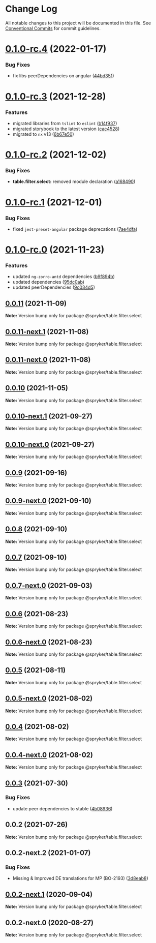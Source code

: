 # Change Log

All notable changes to this project will be documented in this file.
See [Conventional Commits](https://conventionalcommits.org) for commit guidelines.

# [0.1.0-rc.4](https://github.com/spryker/ui-components/compare/@spryker/table.filter.select@0.1.0-rc.3...@spryker/table.filter.select@0.1.0-rc.4) (2022-01-17)


### Bug Fixes

* fix libs peerDependencies on angular ([44bd351](https://github.com/spryker/ui-components/commit/44bd35192446358fa03f6523a04725763248e7fb))





# [0.1.0-rc.3](https://github.com/spryker/ui-components/compare/@spryker/table.filter.select@0.1.0-rc.2...@spryker/table.filter.select@0.1.0-rc.3) (2021-12-28)


### Features

* migrated libraries from `tslint` to `eslint` ([b14f937](https://github.com/spryker/ui-components/commit/b14f937bfd7803341e6626dd491484aa4d9b1344))
* migrated storybook to the latest version ([cac4528](https://github.com/spryker/ui-components/commit/cac45288f9644fc20c4cff6b4a658a74130fbe2e))
* migrated to `nx` v13 ([6b67e50](https://github.com/spryker/ui-components/commit/6b67e504a2ff8e8a840f70e12aae056c31698b47))





# [0.1.0-rc.2](https://github.com/spryker/ui-components/compare/@spryker/table.filter.select@0.1.0-rc.1...@spryker/table.filter.select@0.1.0-rc.2) (2021-12-02)


### Bug Fixes

* **table.filter.select:** removed module declaration ([a168490](https://github.com/spryker/ui-components/commit/a168490605183e745afa4ca31cc0064d65910bba))





# [0.1.0-rc.1](https://github.com/spryker/ui-components/compare/@spryker/table.filter.select@0.1.0-rc.0...@spryker/table.filter.select@0.1.0-rc.1) (2021-12-01)


### Bug Fixes

* fixed `jest-preset-angular` package deprecations ([7ae4dfa](https://github.com/spryker/ui-components/commit/7ae4dfa3e60b243490e2ccc50db4f2ffee0b8ab9))





# [0.1.0-rc.0](https://github.com/spryker/ui-components/compare/@spryker/table.filter.select@0.0.10-next.1...@spryker/table.filter.select@0.1.0-rc.0) (2021-11-23)


### Features

* updated `ng-zorro-antd` dependencies ([b9f894b](https://github.com/spryker/ui-components/commit/b9f894b5c6dd3e469bc8e0f01e251bb29e20e92d))
* updated dependencies ([95dc0ab](https://github.com/spryker/ui-components/commit/95dc0ab04dd4612dc2476ed2b487aee7c7304497))
* updated peerDependencies ([9c034d5](https://github.com/spryker/ui-components/commit/9c034d5d972cbeb9fd90135dd901521b9877247e))





## [0.0.11](https://github.com/spryker/ui-components/compare/@spryker/table.filter.select@0.0.11-next.1...@spryker/table.filter.select@0.0.11) (2021-11-09)

**Note:** Version bump only for package @spryker/table.filter.select





## [0.0.11-next.1](https://github.com/spryker/ui-components/compare/@spryker/table.filter.select@0.0.10...@spryker/table.filter.select@0.0.11-next.1) (2021-11-08)

**Note:** Version bump only for package @spryker/table.filter.select





## [0.0.11-next.0](https://github.com/spryker/zed-gui/compare/@spryker/table.filter.select@0.0.10-next.1...@spryker/table.filter.select@0.0.11-next.0) (2021-11-08)

**Note:** Version bump only for package @spryker/table.filter.select





## [0.0.10](https://github.com/spryker/ui-components/compare/@spryker/table.filter.select@0.0.10-next.1...@spryker/table.filter.select@0.0.10) (2021-11-05)

**Note:** Version bump only for package @spryker/table.filter.select





## [0.0.10-next.1](https://github.com/spryker/ui-components/compare/@spryker/table.filter.select@0.0.9...@spryker/table.filter.select@0.0.10-next.1) (2021-09-27)

**Note:** Version bump only for package @spryker/table.filter.select





## [0.0.10-next.0](https://github.com/spryker/zed-gui/compare/@spryker/table.filter.select@0.0.6...@spryker/table.filter.select@0.0.10-next.0) (2021-09-27)

**Note:** Version bump only for package @spryker/table.filter.select





## [0.0.9](https://github.com/spryker/ui-components/compare/@spryker/table.filter.select@0.0.9-next.0...@spryker/table.filter.select@0.0.9) (2021-09-16)

**Note:** Version bump only for package @spryker/table.filter.select





## [0.0.9-next.0](https://github.com/spryker/ui-components/compare/@spryker/table.filter.select@0.0.8...@spryker/table.filter.select@0.0.9-next.0) (2021-09-10)

**Note:** Version bump only for package @spryker/table.filter.select





## [0.0.8](https://github.com/spryker/ui-components/compare/@spryker/table.filter.select@0.0.7-next.0...@spryker/table.filter.select@0.0.8) (2021-09-10)

**Note:** Version bump only for package @spryker/table.filter.select





## [0.0.7](https://github.com/spryker/ui-components/compare/@spryker/table.filter.select@0.0.7-next.0...@spryker/table.filter.select@0.0.7) (2021-09-10)

**Note:** Version bump only for package @spryker/table.filter.select





## [0.0.7-next.0](https://github.com/spryker/ui-components/compare/@spryker/table.filter.select@0.0.6...@spryker/table.filter.select@0.0.7-next.0) (2021-09-03)

**Note:** Version bump only for package @spryker/table.filter.select





## [0.0.6](https://github.com/spryker/ui-components/compare/@spryker/table.filter.select@0.0.6-next.0...@spryker/table.filter.select@0.0.6) (2021-08-23)

**Note:** Version bump only for package @spryker/table.filter.select





## [0.0.6-next.0](https://github.com/spryker/ui-components/compare/@spryker/table.filter.select@0.0.5...@spryker/table.filter.select@0.0.6-next.0) (2021-08-23)

**Note:** Version bump only for package @spryker/table.filter.select





## [0.0.5](https://github.com/spryker/ui-components/compare/@spryker/table.filter.select@0.0.5-next.0...@spryker/table.filter.select@0.0.5) (2021-08-11)

**Note:** Version bump only for package @spryker/table.filter.select





## [0.0.5-next.0](https://github.com/spryker/ui-components/compare/@spryker/table.filter.select@0.0.4...@spryker/table.filter.select@0.0.5-next.0) (2021-08-02)

**Note:** Version bump only for package @spryker/table.filter.select





## [0.0.4](https://github.com/spryker/ui-components/compare/@spryker/table.filter.select@0.0.4-next.0...@spryker/table.filter.select@0.0.4) (2021-08-02)

**Note:** Version bump only for package @spryker/table.filter.select





## [0.0.4-next.0](https://github.com/spryker/ui-components/compare/@spryker/table.filter.select@0.0.3...@spryker/table.filter.select@0.0.4-next.0) (2021-08-02)

**Note:** Version bump only for package @spryker/table.filter.select





## [0.0.3](https://github.com/spryker/ui-components/compare/@spryker/table.filter.select@0.0.2...@spryker/table.filter.select@0.0.3) (2021-07-30)


### Bug Fixes

* update peer dependencies to stable ([4b08936](https://github.com/spryker/ui-components/commit/4b0893691360cf4bd66935aed24873266c98c4e4))





## 0.0.2 (2021-07-26)

**Note:** Version bump only for package @spryker/table.filter.select





## 0.0.2-next.2 (2021-01-07)


### Bug Fixes

* Missing & Improved DE translations for MP (BO-2193) ([3d8eab8](https://github.com/spryker/ui-components/commit/3d8eab8f802f8264e38677ef213af60ec77f13bb))





## [0.0.2-next.1](https://github.com/spryker/ui-components/compare/@spryker/table.filter.select@0.0.2-next.0...@spryker/table.filter.select@0.0.2-next.1) (2020-09-04)

**Note:** Version bump only for package @spryker/table.filter.select





## 0.0.2-next.0 (2020-08-27)

**Note:** Version bump only for package @spryker/table.filter.select
